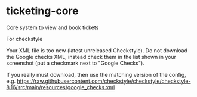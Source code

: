 # ticketing-core
Core system to view and book tickets

For checkstyle

Your XML file is too new (latest unreleased Checkstyle). Do not download the Google checks XML, instead check them in the list shown in your screenshot (put a checkmark next to "Google Checks").

If you really must download, then use the matching version of the config, e.g.
https://raw.githubusercontent.com/checkstyle/checkstyle/checkstyle-8.16/src/main/resources/google_checks.xml


